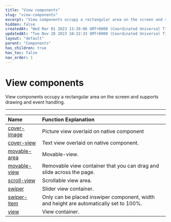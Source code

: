 ```yaml
---
title: "View components"
slug: "view-components"
excerpt: "View components occupy a rectangular area on the screen and supports drawing and event handling."
hidden: false
createdAt: "Wed Mar 01 2023 13:39:06 GMT+0000 (Coordinated Universal Time)"
updatedAt: "Tue Nov 28 2023 10:32:33 GMT+0000 (Coordinated Universal Time)"
layout: "default"
parent: "Components"
has_children: true
has_toc: false
nav_order: 1
---
```

# View components 
View components occupy a rectangular area on the screen and supports drawing and event handling.

***


| Name                             | Function Explanation                                                                   |
| :------------------------------- | :------------------------------------------------------------------------------------- |
| [cover-image](view-components/cover-image)   | Picture view overlaid on native component                                              |
| [cover-view](view-components/cover-view)     | Text view overlaid on native component.                                                |
| [movable-area](view-components/movable-area) | Movable-view.                                                                          |
| [movable-view](view-components/movable-view) | Removable view container that you can drag and slide across the page.                  |
| [scroll-view](view-components/scroll-view)   | Scrollable view area.                                                                  |
| [swiper](view-components/wiper)             | Slider view container.                                                                 |
| [swiper-item](view-components/swiper-item)   | Only can be placed inswiper component, width and height are automatically set to 100%. |
| [view](view-components/view)                 | View container.                                                                        |
